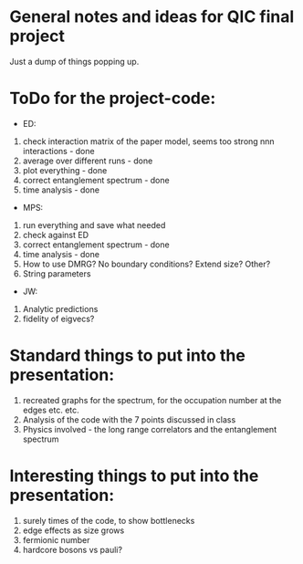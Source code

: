 # General notes and ideas for QIC final project

Just a dump of things popping up.

# ToDo for the project-code:
- ED:
1. check interaction matrix of the paper model, seems too strong nnn interactions - done
2. average over different runs - done
3. plot everything - done
4. correct entanglement spectrum - done
5. time analysis - done
- MPS:
1. run everything and save what needed
2. check against ED
4. correct entanglement spectrum - done
5. time analysis - done
6. How to use DMRG? No boundary conditions? Extend size? Other?
7. String parameters
- JW:
1. Analytic predictions
2. fidelity of eigvecs?


# Standard things to put into the presentation:
1. recreated graphs for the spectrum, for the occupation number at the edges etc. etc.
2. Analysis of the code with the 7 points discussed in class
3. Physics involved - the long range correlators and the entanglement spectrum
# Interesting things to put into the presentation:
1. surely times of the code, to show bottlenecks
2. edge effects as size grows
3. fermionic number
4. hardcore bosons vs pauli?
